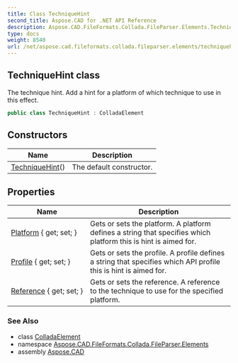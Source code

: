 ```yaml
---
title: Class TechniqueHint
second_title: Aspose.CAD for .NET API Reference
description: Aspose.CAD.FileFormats.Collada.FileParser.Elements.TechniqueHint class. The technique hint. Add a hint for a platform of which technique to use in this effect
type: docs
weight: 8540
url: /net/aspose.cad.fileformats.collada.fileparser.elements/techniquehint/
---
```

## TechniqueHint class

The technique hint. Add a hint for a platform of which technique to use in this effect.

```csharp
public class TechniqueHint : ColladaElement
```

## Constructors

| Name | Description |
| --- | --- |
| [TechniqueHint](techniquehint/)() | The default constructor. |

## Properties

| Name | Description |
| --- | --- |
| [Platform](../../aspose.cad.fileformats.collada.fileparser.elements/techniquehint/platform/) { get; set; } | Gets or sets the platform. A platform defines a string that specifies which platform this is hint is aimed for. |
| [Profile](../../aspose.cad.fileformats.collada.fileparser.elements/techniquehint/profile/) { get; set; } | Gets or sets the profile. A profile defines a string that specifies which API profile this is hint is aimed for. |
| [Reference](../../aspose.cad.fileformats.collada.fileparser.elements/techniquehint/reference/) { get; set; } | Gets or sets the reference. A reference to the technique to use for the specified platform. |

### See Also

* class [ColladaElement](../colladaelement/)
* namespace [Aspose.CAD.FileFormats.Collada.FileParser.Elements](../../aspose.cad.fileformats.collada.fileparser.elements/)
* assembly [Aspose.CAD](../../)


